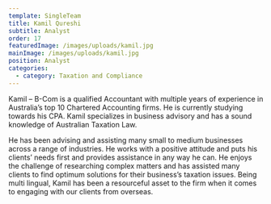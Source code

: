 ```yaml
---
template: SingleTeam
title: Kamil Qureshi
subtitle: Analyst
order: 17
featuredImage: /images/uploads/kamil.jpg
mainImage: /images/uploads/kamil.jpg
position: Analyst
categories:
  - category: Taxation and Compliance
---
```


Kamil – B-Com is a qualified Accountant with multiple years of experience in Australia’s top 10 Chartered Accounting firms. He is currently studying towards his CPA. Kamil specializes in business advisory and has a sound knowledge of Australian Taxation Law.

He has been advising and assisting many small to medium businesses across a range of industries. He works with a positive attitude and puts his clients’ needs first and provides assistance in any way he can. He enjoys the challenge of researching complex matters and has assisted many clients to find optimum solutions for their business’s taxation issues. Being multi lingual, Kamil has been a resourceful asset to the firm when it comes to engaging with our clients from overseas.
